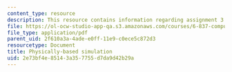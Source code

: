 ```yaml
---
content_type: resource
description: This resource contains information regarding assignment 3.
file: https://ol-ocw-studio-app-qa.s3.amazonaws.com/courses/6-837-computer-graphics-fall-2012/2e73bf4e85143a357755d7da9d42b29a_MIT6_837F12_assn3.pdf
file_type: application/pdf
parent_uid: 2f610a3a-4ade-e0ff-11e9-c0ece5c872d3
resourcetype: Document
title: Physically-based simulation
uid: 2e73bf4e-8514-3a35-7755-d7da9d42b29a
---
```

